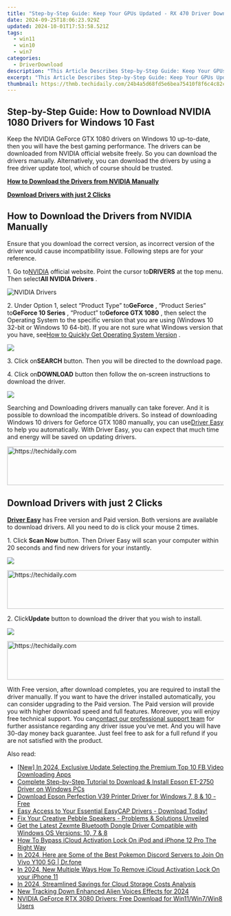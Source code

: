 ```yaml
---
title: "Step-by-Step Guide: Keep Your GPUs Updated - RX 470 Driver Downloads Included"
date: 2024-09-25T18:06:23.929Z
updated: 2024-10-01T17:53:58.521Z
tags:
  - win11
  - win10
  - win7
categories:
  - DriverDownload
description: "This Article Describes Step-by-Step Guide: Keep Your GPUs Updated - RX 470 Driver Downloads Included"
excerpt: "This Article Describes Step-by-Step Guide: Keep Your GPUs Updated - RX 470 Driver Downloads Included"
thumbnail: https://thmb.techidaily.com/24b4a5d68fd5e6bea75410f8f6c4c82cdd5bcbea33115cb8218e3e0a99c10ef2.jpg
---
```


## Step-by-Step Guide: How to Download NVIDIA 1080 Drivers for Windows 10 Fast

Keep the NVIDIA GeForce GTX 1080 drivers on Windows 10 up-to-date, then you will have the best gaming performance. The drivers can be downloaded from NVIDIA official website freely. So you can download the drivers manually. Alternatively, you can download the drivers by using a free driver update tool, which of course should be trusted.

[**How to Download the Drivers from NVIDIA Manually**](https://tools.techidaily.com/drivereasy/download/)

[**Download Drivers with just 2 Clicks**](https://tools.techidaily.com/drivereasy/download/)

## **How to Download the Drivers from NVIDIA Manually**

 Ensure that you download the correct version, as incorrect version of the driver would cause incompatibility issue. Following steps are for your reference.

 1\. Go to[NVIDIA](https://tools.techidaily.com/drivereasy/download/) official website. Point the cursor to**DRIVERS** at the top menu. Then select**All NVIDIA Drivers** .

![NVIDIA Drivers](https://images.drivereasy.com/wp-content/uploads/2016/09/img_57ccd935a0f0a.jpg)

 2\. Under Option 1, select “Product Type” to**GeForce** , “Product Series” to**GeForce 10 Series** , “Product” to**Geforce GTX 1080** , then select the Operating System to the specific version that you are using (Windows 10 32-bit or Windows 10 64-bit). If you are not sure what Windows version that you have, see[How to Quickly Get Operating System Version](https://tools.techidaily.com/drivereasy/download/) .

![](https://images.drivereasy.com/wp-content/uploads/2016/10/img_581410198d290.jpg)

 3\. Click on**SEARCH** button. Then you will be directed to the download page.

 4\. Click on**DOWNLOAD** button then follow the on-screen instructions to download the driver.

![](https://images.drivereasy.com/wp-content/uploads/2016/10/img_581412f0a2c64.jpg)

 Searching and Downloading drivers manually can take forever. And it is possible to download the incompatible drivers. So instead of downloading Windows 10 drivers for Geforce GTX 1080 manually, you can use[Driver Easy](https://tools.techidaily.com/drivereasy/download/) to help you automatically. With Driver Easy, you can expect that much time and energy will be saved on updating drivers.

<!-- affiliate ads begin -->
<a href="https://aligracehair.sjv.io/c/5597632/1975807/19272" target="_top" id="1975807">
  <img src="//a.impactradius-go.com/display-ad/19272-1975807" border="0" alt="https://techidaily.com" width="728" height="90"/>
</a>
<img height="0" width="0" src="https://aligracehair.sjv.io/i/5597632/1975807/19272" style="position:absolute;visibility:hidden;" border="0" />
<!-- affiliate ads end -->

## **Download Drivers with just 2 Clicks**

**[Driver Easy](https://tools.techidaily.com/drivereasy/download/)**  has Free version and Paid version. Both versions are available to download drivers. All you need to do is click your mouse 2 times.

1\. Click **Scan Now**  button. Then Driver Easy will scan your computer within 20 seconds and find new drivers for your instantly.  

![](https://images.drivereasy.com/wp-content/uploads/2017/04/img_58eca1022f7b7.png)

<!-- affiliate ads begin -->
<a href="https://appsumo.8odi.net/c/5597632/2130886/7443" target="_top" id="2130886">
  <img src="//a.impactradius-go.com/display-ad/7443-2130886" border="0" alt="https://techidaily.com" width="728" height="90"/>
</a>
<img height="0" width="0" src="https://appsumo.8odi.net/i/5597632/2130886/7443" style="position:absolute;visibility:hidden;" border="0" />
<!-- affiliate ads end -->

 2\. Click**Update** button to download the driver that you wish to install.

![](https://images.drivereasy.com/wp-content/uploads/2017/04/img_58eca27c67b42.jpg)

<!-- affiliate ads begin -->
<a href="https://appsumo.8odi.net/c/5597632/2151871/7443" target="_top" id="2151871">
  <img src="//a.impactradius-go.com/display-ad/7443-2151871" border="0" alt="https://techidaily.com" width="600" height="90"/>
</a>
<img height="0" width="0" src="https://appsumo.8odi.net/i/5597632/2151871/7443" style="position:absolute;visibility:hidden;" border="0" />
<!-- affiliate ads end -->

 With Free version, after download completes, you are required to install the driver manually. If you want to have the driver installed automatically, you can consider upgrading to the Paid version. The Paid version will provide you with higher download speed and full features. Moreover, you will enjoy free technical support. You can[contact our professional support team](https://tools.techidaily.com/drivereasy/download/) for further assistance regarding any driver issue you’ve met. And you will have 30-day money back guarantee. Just feel free to ask for a full refund if you are not satisfied with the product.

<ins class="adsbygoogle"
     style="display:block"
     data-ad-format="autorelaxed"
     data-ad-client="ca-pub-7571918770474297"
     data-ad-slot="1223367746"></ins>

<ins class="adsbygoogle"
     style="display:block"
     data-ad-client="ca-pub-7571918770474297"
     data-ad-slot="8358498916"
     data-ad-format="auto"
     data-full-width-responsive="true"></ins>

<span class="atpl-alsoreadstyle">Also read:</span>
<div><ul>
<li><a href="https://facebook-clips.techidaily.com/new-in-2024-exclusive-update-selecting-the-premium-top-10-fb-video-downloading-apps/"><u>[New] In 2024, Exclusive Update Selecting the Premium Top 10 FB Video Downloading Apps</u></a></li>
<li><a href="https://driver-download.techidaily.com/complete-step-by-step-tutorial-to-download-and-install-epson-et-2750-driver-on-windows-pcs/"><u>Complete Step-by-Step Tutorial to Download & Install Epson ET-2750 Driver on Windows PCs</u></a></li>
<li><a href="https://driver-download.techidaily.com/download-epson-perfection-v39-printer-driver-for-windows-7-8-and-10-free/"><u>Download Epson Perfection V39 Printer Driver for Windows 7, 8 & 10 - Free</u></a></li>
<li><a href="https://driver-download.techidaily.com/easy-access-to-your-essential-easycap-drivers-download-today/"><u>Easy Access to Your Essential EasyCAP Drivers - Download Today!</u></a></li>
<li><a href="https://sound-issues.techidaily.com/fix-your-creative-pebble-speakers-problems-and-solutions-unveiled/"><u>Fix Your Creative Pebble Speakers - Problems & Solutions Unveiled</u></a></li>
<li><a href="https://win-dash.techidaily.com/get-the-latest-zexmte-bluetooth-dongle-driver-compatible-with-windows-os-versions-10-7-and-8/"><u>Get the Latest Zexmte Bluetooth Dongle Driver Compatible with Windows OS Versions: 10, 7 & 8</u></a></li>
<li><a href="https://activate-lock.techidaily.com/how-to-bypass-icloud-activation-lock-on-ipod-and-iphone-12-pro-the-right-way-by-drfone-ios/"><u>How To Bypass iCloud Activation Lock On iPod and iPhone 12 Pro The Right Way</u></a></li>
<li><a href="https://change-location.techidaily.com/in-2024-here-are-some-of-the-best-pokemon-discord-servers-to-join-on-vivo-y100-5g-drfone-by-drfone-virtual-android/"><u>In 2024, Here are Some of the Best Pokemon Discord Servers to Join On Vivo Y100 5G | Dr.fone</u></a></li>
<li><a href="https://activate-lock.techidaily.com/in-2024-new-multiple-ways-how-to-remove-icloud-activation-lock-on-your-iphone-11-by-drfone-ios/"><u>In 2024, New Multiple Ways How To Remove iCloud Activation Lock On your iPhone 11</u></a></li>
<li><a href="https://some-guidance.techidaily.com/in-2024-streamlined-savings-for-cloud-storage-costs-analysis/"><u>In 2024, Streamlined Savings for Cloud Storage Costs Analysis</u></a></li>
<li><a href="https://audio-shaping.techidaily.com/new-tracking-down-enhanced-alien-voices-effects-for-2024/"><u>New Tracking Down Enhanced Alien Voices Effects for 2024</u></a></li>
<li><a href="https://driver-download.techidaily.com/nvidia-geforce-rtx-3080-drivers-free-download-for-win11win7win8-users/"><u>NVIDIA GeForce RTX 3080 Drivers: Free Download for Win11/Win7/Win8 Users</u></a></li>
</ul></div>

